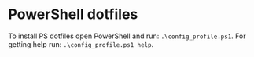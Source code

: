 ﻿# PowerShell dotfiles

To install PS dotfiles open PowerShell and run: `.\config_profile.ps1`. For getting help run: `.\config_profile.ps1 help`.